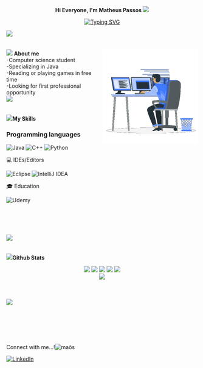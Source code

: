 <p align="center"><b>Hi Everyone, I'm Matheus Passos </b><img src="https://media.giphy.com/media/hvRJCLFzcasrR4ia7z/giphy.gif" width="30"></p>

<p align="center"><a href="https://git.io/typing-svg"><img src="https://readme-typing-svg.demolab.com?font=Fira+Code&weight=600&size=26&pause=1000&center=true&vCenter=true&random=false&width=435&lines=Computer+Science+Student;Brazilian%2C+26+years+old;My+love+is+Java" alt="Typing SVG" /></a></p>
<img src="https://user-images.githubusercontent.com/73097560/115834477-dbab4500-a447-11eb-908a-139a6edaec5c.gif"><br><br>



<a> <img align="right" src="https://github.com/0xAbdulKhalid/0xAbdulKhalid/raw/main/assets/mdImages/Right_Side.gif" width = 250px></a>
<a><img src="https://mir-s3-cdn-cf.behance.net/project_modules/hd/06f21a161921919.63cd7887d0a70.gif" width = 50px></a> **About me**<br>
-Computer science student<br>
-Specializing in Java<br>
-Reading or playing games in free time<br>
-Looking for first professional opportunity<br>
<img src="https://user-images.githubusercontent.com/73097560/115834477-dbab4500-a447-11eb-908a-139a6edaec5c.gif"><br><br>

<a><img src="https://media2.giphy.com/media/QssGEmpkyEOhBCb7e1/giphy.gif?cid=ecf05e47a0n3gi1bfqntqmob8g9aid1oyj2wr3ds3mg700bl&rid=giphy.gif" width ="50"></a>**My Skills**

### Programming languages

![Java](https://img.shields.io/badge/java-%23ED8B00.svg?style=for-the-badge&logo=openjdk&logoColor=white)
![C++](https://img.shields.io/badge/C%2B%2B-00599C?style=for-the-badge&logo=c%2B%2B&logoColor=white)
![Python](https://img.shields.io/badge/python-3670A0?style=for-the-badge&logo=python&logoColor=ffdd54)


💻 IDEs/Editors

![Eclipse](https://img.shields.io/badge/Eclipse-FE7A16.svg?style=for-the-badge&logo=Eclipse&logoColor=white)
![IntelliJ IDEA](https://img.shields.io/badge/IntelliJIDEA-000000.svg?style=for-the-badge&logo=intellij-idea&logoColor=white)

🎓 Education

![Udemy](https://img.shields.io/badge/Udemy-A435F0?style=for-the-badge&logo=Udemy&logoColor=white)<br><br><br>




<br><br>
<img src="https://user-images.githubusercontent.com/73097560/115834477-dbab4500-a447-11eb-908a-139a6edaec5c.gif"><br><br>  
  
<img src="https://media.giphy.com/media/iY8CRBdQXODJSCERIr/giphy.gif" width="40">**Github Stats**   
<div align="center">
 <img src="http://github-profile-summary-cards.vercel.app/api/cards/stats?username=LeoGuedex&theme=tokyonight&rank_icon=defaut&include_all_commits=true" />
 <img src="http://github-profile-summary-cards.vercel.app/api/cards/repos-per-language?username=LeoGuedex&theme=tokyonight&show_icons=true&hide_border=true&border_radius=10" />
 <img src="http://github-profile-summary-cards.vercel.app/api/cards/productive-time?username=LeoGuedex&theme=tokyonight&utcOffset=-3" />
 <img src="http://github-profile-summary-cards.vercel.app/api/cards/most-commit-language?username=LeoGuedex&theme=tokyonight"/>
 <img src="http://github-profile-summary-cards.vercel.app/api/cards/profile-details?username=LeoGuedex&theme=tokyonight&card_width=500px" />
</a>
</div>

<div align="center">
       <img src="https://github-profile-trophy.vercel.app/?username=LeoGuedex&theme=tokyonight&column=-1"/>
   </div>

<br><br>
<img src="https://user-images.githubusercontent.com/73097560/115834477-dbab4500-a447-11eb-908a-139a6edaec5c.gif"><br><br>
<br>


<br><br><br>Connect with me...!<img src="https://user-images.githubusercontent.com/74038190/216120981-b9507c36-0e04-4469-8e27-c99271b45ba5.png" alt="maõs" style="width:5%">

<div>
    <div style="display: inline-block;">
        <a href="https://www.linkedin.com/in/matheus-holanda-passos-1151a81b0/">
            <img src="https://user-images.githubusercontent.com/74038190/235294012-0a55e343-37ad-4b0f-924f-c8431d9d2483.gif" alt="LinkedIn" style="width:5%">
    </div>
</div>

